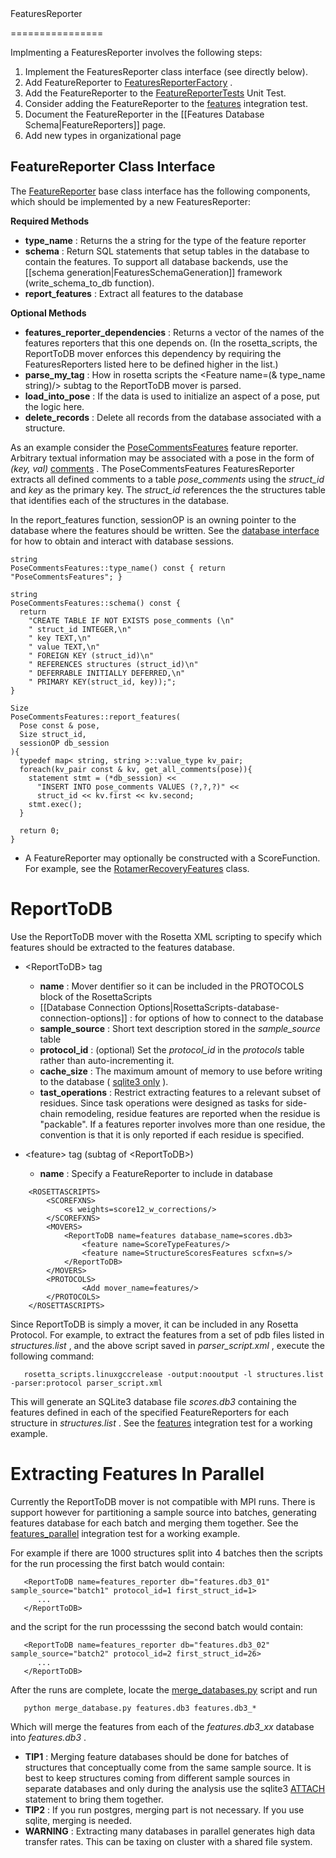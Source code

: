<!-- --- title: Featuresextracting -->FeaturesReporter
================

Implmenting a FeaturesReporter involves the following steps:

1.  Implement the FeaturesReporter class interface (see directly below).
2.  Add FeatureReporter to [FeaturesReporterFactory](https://svn.rosettacommons.org/trac/browser/trunk/rosetta/rosetta_source/src/protocols/features/FeaturesReporterFactory.cc) .
3.  Add the FeatureReporter to the [FeatureReporterTests](https://svn.rosettacommons.org/trac/browser/trunk/rosetta/rosetta_source/test/protocols/features/FeaturesReporterTests.cxxtest.hh) Unit Test.
4.  Consider adding the FeatureReporter to the [features](https://svn.rosettacommons.org/trac/browser/trunk/rosetta/rosetta_tests/integration/tests/features) integration test.
5.  Document the FeatureReporter in the [[Features Database Schema|FeatureReporters]] page.
6.  Add new types in <FeatureReporters> organizational page

FeatureReporter Class Interface
-------------------------------

The [FeatureReporter](https://svn.rosettacommons.org/trac/browser/trunk/rosetta/rosetta_source/src/protocols/features/FeaturesReporter.hh) base class interface has the following components, which should be implemented by a new FeaturesReporter:

**Required Methods**

-   **type\_name** : Returns the a string for the type of the feature reporter
-   **schema** : Return SQL statements that setup tables in the database to contain the features. To support all database backends, use the [[schema generation|FeaturesSchemaGeneration]] framework (write\_schema\_to\_db function).
-   **report\_features** : Extract all features to the database

**Optional Methods**

-   **features\_reporter\_dependencies** : Returns a vector of the names of the features reporters that this one depends on. (In the rosetta\_scripts, the ReportToDB mover enforces this dependency by requiring the FeaturesReporters listed here to be defined higher in the list.)
-   **parse\_my\_tag** : How in rosetta scripts the \<Feature name=(& type\_name string)/\> subtag to the ReportToDB mover is parsed.
-   **load\_into\_pose** : If the data is used to initialize an aspect of a pose, put the logic here.
-   **delete\_records** : Delete all records from the database associated with a structure.

As an example consider the [PoseCommentsFeatures](https://svn.rosettacommons.org/trac/browser/trunk/rosetta/rosetta_source/protocols/features/PoseCommentsFeatures.hh) feature reporter. Arbitrary textual information may be associated with a pose in the form of *(key, val)* [comments](https://svn.rosettacommons.org/trac/browser/trunk/mini/src/core/pose/util.hh#L105) . The PoseCommentsFeatures FeaturesReporter extracts all defined comments to a table *pose\_comments* using the *struct\_id* and *key* as the primary key. The *struct\_id* references the the structures table that identifies each of the structures in the database.

In the report\_features function, sessionOP is an owning pointer to the database where the features should be written. See the [database interface](https://wiki.rosettacommons.org/index.php?title=DatabaseInterface&action=edit&redlink=1 "DatabaseInterface (page does not exist)") for how to obtain and interact with database sessions.

    string
    PoseCommentsFeatures::type_name() const { return "PoseCommentsFeatures"; }

    string
    PoseCommentsFeatures::schema() const {
      return
        "CREATE TABLE IF NOT EXISTS pose_comments (\n"
        " struct_id INTEGER,\n"
        " key TEXT,\n"
        " value TEXT,\n"
        " FOREIGN KEY (struct_id)\n"
        " REFERENCES structures (struct_id)\n"
        " DEFERRABLE INITIALLY DEFERRED,\n"
        " PRIMARY KEY(struct_id, key));";
    }

    Size
    PoseCommentsFeatures::report_features(
      Pose const & pose,
      Size struct_id,
      sessionOP db_session
    ){  
      typedef map< string, string >::value_type kv_pair;
      foreach(kv_pair const & kv, get_all_comments(pose)){
        statement stmt = (*db_session) <<
          "INSERT INTO pose_comments VALUES (?,?,?)" <<
          struct_id << kv.first << kv.second;
        stmt.exec();
      }
      
      return 0;
    }

-   A FeatureReporter may optionally be constructed with a ScoreFunction. For example, see the [RotamerRecoveryFeatures](https://svn.rosettacommons.org/trac/browser/trunk/rosetta/rosetta_source/protocols/features/RotamerRecoveryFeatures.hh) class.

ReportToDB
==========

Use the ReportToDB mover with the Rosetta XML scripting to specify which features should be extracted to the features database.

-   \<ReportToDB\> tag
    -   **name** : Mover dentifier so it can be included in the PROTOCOLS block of the RosettaScripts
    -   [[Database Connection Options|RosettaScripts-database-connection-options]] : for options of how to connect to the database
    -   **sample\_source** : Short text description stored in the *sample\_source* table
    -   **protocol\_id** : (optional) Set the *protocol\_id* in the *protocols* table rather than auto-incrementing it.
    -   **cache\_size** : The maximum amount of memory to use before writing to the database ( [sqlite3 only](http://www.sqlite.org/pragma.html#pragma_cache_size) ).
    -   **tast\_operations** : Restrict extracting features to a relevant subset of residues. Since task operations were designed as tasks for side-chain remodeling, residue features are reported when the residue is "packable". If a features reporter involves more than one residue, the convention is that it is only reported if each residue is specified.

-   \<feature\> tag (subtag of \<ReportToDB\>)
    -   **name** : Specify a FeatureReporter to include in database

<!-- -->

        <ROSETTASCRIPTS>
            <SCOREFXNS>
                <s weights=score12_w_corrections/>
            </SCOREFXNS>
            <MOVERS>
                <ReportToDB name=features database_name=scores.db3>
                    <feature name=ScoreTypeFeatures/>
                    <feature name=StructureScoresFeatures scfxn=s/>
                </ReportToDB>
            </MOVERS>
            <PROTOCOLS>
                    <Add mover_name=features/>
            </PROTOCOLS>
        </ROSETTASCRIPTS>

Since ReportToDB is simply a mover, it can be included in any Rosetta Protocol. For example, to extract the features from a set of pdb files listed in *structures.list* , and the above script saved in *parser\_script.xml* , execute the following command:

       rosetta_scripts.linuxgccrelease -output:nooutput -l structures.list -parser:protocol parser_script.xml

This will generate an SQLite3 database file *scores.db3* containing the features defined in each of the specified FeatureReporters for each structure in *structures.list* . See the [features](https://svn.rosettacommons.org/trac/browser/trunk/mini/test/integration/tests/features) integration test for a working example.

Extracting Features In Parallel
===============================

Currently the ReportToDB mover is not compatible with MPI runs. There is support however for partitioning a sample source into batches, generating features database for each batch and merging them together. See the [features\_parallel](https://svn.rosettacommons.org/trac/browser/trunk/mini/test/integration/tests/features_parallel) integration test for a working example.

For example if there are 1000 structures split into 4 batches then the scripts for the run processing the first batch would contain:

       <ReportToDB name=features_reporter db="features.db3_01" sample_source="batch1" protocol_id=1 first_struct_id=1>
          ...
       </ReportToDB>

and the script for the run processsing the second batch would contain:

       <ReportToDB name=features_reporter db="features.db3_02" sample_source="batch2" protocol_id=2 first_struct_id=26>
          ...
       </ReportToDB>

After the runs are complete, locate the [merge\_databases.py](https://svn.rosettacommons.org/trac/browser/trunk/mini/test/scientific/cluster/features/sample_sources/merge_databases.py) script and run

       python merge_database.py features.db3 features.db3_*

Which will merge the features from each of the *features.db3\_xx* database into *features.db3* .

-   **TIP1** : Merging feature databases should be done for batches of structures that conceptually come from the same sample source. It is best to keep structures coming from different sample sources in separate databases and only during the analysis use the sqlite3 [ATTACH](http://www.sqlite.org/lang_attach.html) statement to bring them together.
-   **TIP2** : If you run postgres, merging part is not necessary. If you use sqlite, merging is needed.
-   **WARNING** : Extracting many databases in parallel generates high data transfer rates. This can be taxing on cluster with a shared file system.

